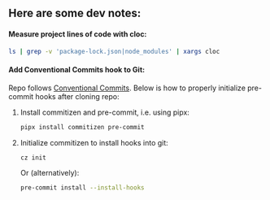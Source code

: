 ## Here are some dev notes:

#### Measure project lines of code  with cloc:
```bash
ls | grep -v 'package-lock.json|node_modules' | xargs cloc
```

#### Add Conventional Commits hook to Git:
Repo follows [Conventional Commits](https://www.conventionalcommits.org).
Below is how to properly initialize pre-commit hooks after cloning repo:
1. Install commitizen and pre-commit, i.e. using pipx:
   ```bash
   pipx install commitizen pre-commit
   ```
2. Initialize commitizen to install hooks into git:
   ```bash
   cz init
   ```
   Or (alternatively):
   ```bash
   pre-commit install --install-hooks
   ```

